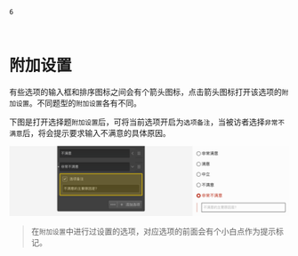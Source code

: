 ```index
6
```
```tag

```
```summary

```
# 附加设置
有些选项的输入框和排序图标之间会有个箭头图标，点击箭头图标打开该选项的`附加设置`。不同题型的`附加设置`各有不同。

下图是打开选择题`附加设置`后，可将当前选项开启为`选项备注`，当被访者选择`非常不满意`后，将会提示要求输入不满意的具体原因。

<img src='../assets/03optionSetting/06additionalSetting/comments.png'>

> 在`附加设置`中进行过设置的选项，对应选项的前面会有个小白点作为提示标记。